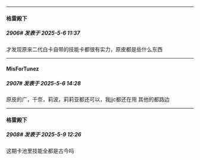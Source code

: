 ﻿
*****

####  格雷殿下  
##### 2906#       发表于 2025-5-6 11:37

才发现原来二代白卡自带的技能卡都很有实力，原皮都是些什么东西


*****

####  MisForTunez  
##### 2907#       发表于 2025-5-6 14:28

原皮的广，千奈，莉波，莉莉亚都还可以，我jjc都还在用
其他的都路边


*****

####  格雷殿下  
##### 2908#       发表于 2025-5-9 12:26

这期卡池里技能全都是古今吗

